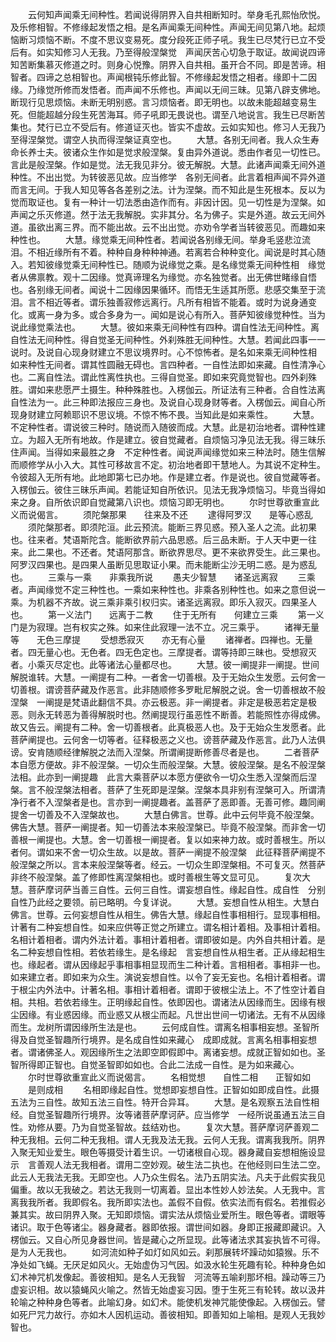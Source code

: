 <!-- { "loadSidebar": true } -->
　　云何知声闻乘无间种性。若闻说得阴界入自共相断知时。举身毛孔熙怡欣悦。及乐修相智。不修缘起发悟之相。是名声闻乘无间种性。声闻无间见第八地。起烦恼断习烦恼不断。不度不思议变易死。度分段死正师子吼。我生已尽梵行已立不受后有。如实知修习人无我。乃至得般涅槃觉　声闻厌苦心切急于取证。故闻说四谛知苦断集慕灭修道之时。则身心悦豫。阴界入自共相。虽开合不同。即是苦谛。相智者。四谛之总相智也。声闻根钝乐修此智。不修缘起发悟之相者。缘即十二因缘。乃缘觉所修而发悟者。而声闻不乐修也。声闻以无间三昧。见第八辟支佛地。断现行见思烦恼。未断无明别惑。言习烦恼者。即无明也。以故未能超越变易生死。但能超越分段生死苦海耳。师子吼即无畏说也。谓至八地说言。我生已尽断苦集也。梵行已立不受后有。修道证灭也。皆实不虚故。云如实知也。修习人无我乃至得涅槃觉。谓空人执而得涅槃证真空也。
　　大慧。各别无间者。我人众生寿命长养士夫。彼诸众生作如是觉求般涅槃。复由异外道说。悉由作者见一切性已。言此是般涅槃。作如是觉。法无我见非分。彼无解脱。大慧。此诸声闻乘无间外道种性。不出出觉。为转彼恶见故。应当修学　各别无间者。此言着相声闻不异外道而言无间。于我人知见等各各差别之法。计为涅槃。而不知此是生死根本。反以为觉而取证也。复有一种计一切法悉由造作而有。非因计因。见一切性是为涅槃。如声闻之乐灭修道。然于法无我解脱。实非其分。名为佛子。实是外道。故云无间外道。虽欲出离三界。而不能出故。云不出出觉。亦劝令学者当转彼恶见。而趣如来种性也。
　　大慧。缘觉乘无间种性者。若闻说各别缘无间。举身毛竖悲泣流泪。不相近缘所有不着。种种自身种种神通。若离若合种种变化。闻说是时其心随入。若知彼缘觉乘无间种性已。随顺为说缘觉之乘。是名缘觉乘无间种性相　缘觉者从佛禀教。观十二因缘。觉真谛理名为缘觉。亦名独觉者。出无佛世睹缘自悟也。各别缘无间者。闻说十二因缘因果循环。而悟无生适其所愿。悲感交集至于流泪。言不相近等者。谓乐独善寂修远离行。凡所有相皆不能着。或时为说身通变化。或离一身为多。或合多身为一。闻如是说心有所入。菩萨知彼缘觉种性。当为说此缘觉乘法也。
　　大慧。彼如来乘无间种性有四种。谓自性法无间种性。离自性法无间种性。得自觉圣无间种性。外刹殊胜无间种性。大慧。若闻此四事一一说时。及说自心现身财建立不思议境界时。心不惊怖者。是名如来乘无间种性相　如来种性无间者。谓其性圆融无碍也。言四种者。一自性法即如来藏。自性清净心也。二离自性法。谓此性离性执也。三得自觉圣。即如来究竟觉智也。四外刹殊胜。谓如来悲愿严土摄生。种种殊胜也。入楞伽云。所证法有三种者。合自性法离自性法为一。此三种即法报应三身也。及说自心现身财等者。入楞伽云。闻自心所现身财建立阿赖耶识不思议境。不惊不怖不畏。当知此是如来乘性。
　　大慧。不定种性者。谓说彼三种时。随说而入随彼而成。大慧。此是初治地者。谓种性建立。为超入无所有地故。作是建立。彼自觉藏者。自烦恼习净见法无我。得三昧乐住声闻。当得如来最胜之身　不定种性者。闻说声闻缘觉如来三种法时。随生信解而顺修学从小入大。其性可移故言不定。初治地者即干慧地人。为其说不定种生。令彼超入无所有地。此地即第七已办地。作是建立者。作是说也。彼自觉藏等者。入楞伽云。彼住三昧乐声闻。若能证知自所依识。见法无我净烦恼习。毕竟当得如来之身。自所依识即自觉藏第八识也。烦恼习即无明也。
　　尔时世尊欲重宣此义而说偈言。
　　须陀槃那果　　往来及不还
　　逮得阿罗汉　　是等心惑乱
　　须陀槃那者。即须陀洹。此云预流。能断三界见惑。预入圣人之流。此初果也。往来者。梵语斯陀含。能断欲界前六品思惑。后三品未断。于人天中更一往来。此二果也。不还者。梵语阿那含。断欲界思尽。更不来欲界受生。此三果也。阿罗汉四果也。是四果人虽断见思取证小果。而未能断尘沙无明二惑。是为惑乱也。
　　三乘与一乘　　非乘我所说
　　愚夫少智慧　　诸圣远离寂
　　三乘者。声闻缘觉不定三种性也。一乘如来种性也。非乘各别种性也。如来之意但说一乘。为机器不齐故。说三乘非乘引权归实。诸圣远离寂。即乐入寂灭。四果圣人也。
　　第一义法门　　远离于二教
　　住于无所有　　何建立三乘
　　第一义门是为寂理。岂有权实之殊。如来住此寂理一法不立。况三乘乎。
　　诸禅无量等　　无色三摩提
　　受想悉寂灭　　亦无有心量
　　诸禅者。四禅也。无量者。四无量心也。无色者。四无色定也。三摩提者。谓等持即三昧也。受想寂灭者。小乘灭尽定也。此等诸法心量都尽也。
　　大慧。彼一阐提非一阐提。世间解脱谁转。大慧。一阐提有二种。一者舍一切善根。及于无始众生发愿。云何舍一切善根。谓谤菩萨藏及作恶言。此非随顺修多罗毗尼解脱之说。舍一切善根故不般涅槃　一阐提是梵语此翻信不具。亦云极恶。非一阐提者。非定是极恶若定是极恶。则永无转恶为善得解脱时也。然阐提现行虽恶性不断善。若能照性亦得成佛。故又告云。阐提有二种。舍一切善根者。此真极恶人也。及于无始众生发愿者。此菩萨阐提也。云何舍一切等者。征释极恶之义也。谤菩萨藏及作恶言。此乃人法俱谤。安肯随顺经律解脱之法而入涅槃。所谓阐提断修善尽者是也。
　　二者菩萨本自愿方便故。非不般涅槃。一切众生而般涅槃。大慧。彼般涅槃。是名不般涅槃法相。此亦到一阐提趣　此言大乘菩萨以本愿方便欲令一切众生悉入涅槃而后涅槃。言不般涅槃法相者。菩萨了生死即是涅槃。涅槃本具非别有涅槃可入。所谓清净行者不入涅槃者是也。言亦到一阐提趣者。盖菩萨了恶即善。无善可修。趣同阐提舍一切善及不入涅槃故也。
　　大慧白佛言。世尊。此中云何毕竟不般涅槃。佛告大慧。菩萨一阐提者。知一切善法本来般涅槃已。毕竟不般涅槃。而非舍一切善根一阐提也。大慧。舍一切善根一阐提者。复以如来神力故。或时善根生。所以者何。谓如来不舍一切众生故。以是故。菩萨一阐提不般涅槃　此征释菩萨阐提不般涅槃之所以。言本来般涅槃等者。经云。一切众生即涅槃相。不可复灭。然菩萨非终不般涅槃。盖了修即性离涅槃相也。或时善根生等文显可见。
　　复次大慧。菩萨摩诃萨当善三自性。云何三自性。谓妄想自性。缘起自性。成自性　分别自性乃此经之要领。前已略明。今复详说。
　　大慧。妄想自性从相生。大慧白佛言。世尊。云何妄想自性从相生。佛告大慧。缘起自性事相相行。显现事相相。计著有二种妄想自性。如来应供等正觉之所建立。谓名相计着相。及事相计着相。名相计着相者。谓内外法计着。事相计着相者。谓即彼如是。内外自共相计着。是名二种妄想自性相。若依若缘生。是名缘起　言妄想自性从相生者。正从缘起相生也。缘起者。谓从因缘起乎事相事相显现而生二种计着。言相相者。事相非一也。如来建立者。即如来为众生。演说妄想自性。以令了妄无妄也。名相计着相者。谓于根尘内外法中。计著名相。事相计着相者。谓即于彼根尘法上。不了性空计着自相。共相。若依若缘生。正明缘起自性。依即因也。谓诸法从因缘而生。因缘有根尘因缘。有业惑因缘。而业惑又从根尘而起。凡世出世间一切诸法。无有不从因缘而生。龙树所谓因缘所生法是也。
　　云何成自性。谓离名相事相妄想。圣智所得及自觉圣智趣所行境界。是名成自性如来藏心　成即成就。言离名相事相妄想者。谓诸佛圣人。观因缘所生之法即空即假即中。离诸妄想。成就正智如如也。圣智所得即正智也。自觉圣智即如如也。合此二法成一自性。是为如来藏心。
　　尔时世尊欲重宣此义而说偈言。
　　名相觉想　　自性二相　　正智如如
　　是则成相
　　名相即缘起自性。觉想即妄想自性。正智如如即成自性。此摄五法为三自性。故知五法三自性。特开合异耳。
　　大慧。是名观察五法自性相经。自觉圣智趣所行境界。汝等诸菩萨摩诃萨。应当修学　一经所说虽通五法三自性。劝修从要。乃为自觉圣智故。兹结劝也。
　　复次大慧。菩萨摩诃萨善观二种无我相。云何二种无我相。谓人无我及法无我。云何人无我。谓离我我所。阴界入聚无知业爱生。眼色等摄受计着生识。一切诸根自心现。器身藏自妄想相施设显示　言善观人法无我相者。谓用二空妙观。破生法二执也。在他经则曰生法二空。此云人无我法无我。无即空也。人乃众生假名。法乃五阴实法。凡夫于此假实我见偏重。故以无我破之。若达无我则一切离着。显出本性妙人妙法矣。人无我中。言离我我所者。我即假名。我所即实法也。盖假不自假。依实法而有假名。若推假必兼其实。故曰阴界入聚。无知即烦恼。谓实法从烦恼业爱所生。眼色等者。谓眼等诸识。取于色等诸尘。器身藏者。器即依报。谓世间如器。身即正报藏即藏识。入楞伽云。又自心所见身器世间。皆是藏心之所显现。此等诸法求其妄执皆不可得。是为人无我也。
　　如河流如种子如灯如风如云。刹那展转坏躁动如猿猴。乐不净处如飞蝇。无厌足如风火。无始虚伪习气因。如汲水轮生死趣有轮。种种身色如幻术神咒机发像起。善彼相知。是名人无我智　河流等五喻刹那坏相。躁动等三乃虚妄识相。故以猿蝇风火喻之。然皆无始虚妄习因。堕于生死三有轮转。故以汲井轮喻之种种身色等者。此喻幻身。如幻术。能使机发神咒能使像起。入楞伽云。譬如死尸咒力故行。亦如木人因机运动。善彼相知。即善知如上喻相。是观人无我妙智也。
